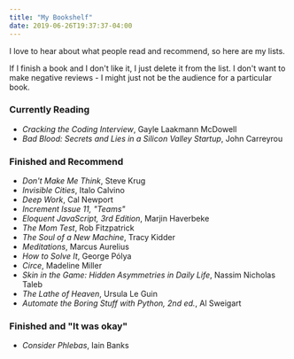 ```yaml
---
title: "My Bookshelf"
date: 2019-06-26T19:37:37-04:00
---
```


I love to hear about what people read and recommend, so here are my lists.

If I finish a book and I don't like it, I just delete it from the list. I don't
want to make negative reviews - I might just not be the audience for a
particular book.

### Currently Reading

- _Cracking the Coding Interview_, Gayle Laakmann McDowell
- _Bad Blood: Secrets and Lies in a Silicon Valley Startup_, John Carreyrou

### Finished and Recommend

- _Don't Make Me Think_, Steve Krug
- _Invisible Cities_, Italo Calvino
- _Deep Work_, Cal Newport
- _Increment Issue 11, "Teams"_
- _Eloquent JavaScript, 3rd Edition_, Marjin Haverbeke
- _The Mom Test_, Rob Fitzpatrick
- _The Soul of a New Machine_, Tracy Kidder
- _Meditations_, Marcus Aurelius
- _How to Solve It_, George Pólya
- _Circe_, Madeline Miller
- _Skin in the Game: Hidden Asymmetries in Daily Life_, Nassim Nicholas Taleb
- _The Lathe of Heaven_, Ursula Le Guin
- _Automate the Boring Stuff with Python, 2nd ed._, Al Sweigart

### Finished and "It was okay"

- _Consider Phlebas_, Iain Banks

